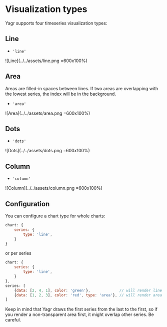 # Visualization types

Yagr supports four timeseries visualization types:

## Line

-   `'line'`

![Line](../../assets/line.png =600x100%)

## Area

Areas are filled-in spaces between lines. If two areas are overlapping with the lowest series, the index will be in the background.

-   `'area'`

![Area](../../assets/area.png =600x100%)

## Dots

-   `'dots'`

![Dots](../../assets/dots.png =600x100%)

## Column

-   `'column'`

![Column](../../assets/column.png =600x100%)

## Configuration

You can configure a chart type for whole charts:

```js
chart: {
    series: {
        type: 'line',
    }
}
```

or per series

```js
chart: {
    series: {
        type: 'line',
    }
},
series: [
    {data: [2, 4, 1], color: 'green'},             // will render line (by default in chart.type)
    {data: [1, 2, 3], color: 'red', type: 'area'}, // will render area
]
```

Keep in mind that Yagr draws the first series from the last to the first, so if you render a non-transparent area first, it might overlap other series. Be careful.
